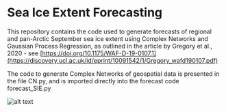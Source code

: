 # Sea Ice Extent Forecasting
This repository contains the code used to generate forecasts of regional and pan-Arctic September sea ice extent using Complex Networks and Gaussian Process Regression, as outlined in the article by Gregory et al., 2020 - see [https://doi.org/10.1175/WAF-D-19-0107.1](https://discovery.ucl.ac.uk/id/eprint/10091542/1/Gregory_wafd190107.pdf)

The code to generate Complex Networks of geospatial data is presented in the file CN.py, and is imported directly into the forecast code forecast_SIE.py

![alt text](https://github.com/William-gregory/SeaIceExtentForecasting/blob/master/images/PA_forecasts.png)
